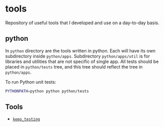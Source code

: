 # tools

Repository of useful tools that I developed and use on a day-to-day basis.

## python

In `python` directory are the tools written in python. Each will have its own subdirectory inside
`python/apps`. Subdirectory `python/apps/util` is for libraries and utilities that are not specific
of single app. All tests should be placed in `python/tests` tree, and this tree should reflect the
tree in `python/apps`.

To run Python unit tests:

```bash
PYTHONPATH=python python python/tests
```

## Tools

* [`keep_testing`](python/apps/keep_testing/README.md)
